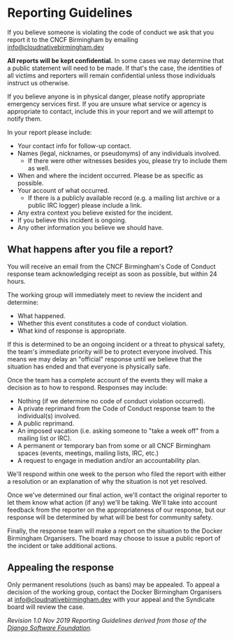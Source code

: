 # Reporting Guidelines

If you believe someone is violating the code of conduct we ask that you report it to the CNCF Birmingham by 
emailing [info@cloudnativebirmingham.dev](mailto:info@cloudnativebirmingham.dev) 

**All reports will be kept confidential.** In some cases we may determine that a public statement will need to be made. 
If that's the case, the identities of all victims and reporters will remain confidential unless those individuals 
instruct us otherwise.

If you believe anyone is in physical danger, please notify appropriate emergency services first. If you are unsure what 
service or agency is appropriate to contact, include this in your report and we will attempt to notify them.

In your report please include:

* Your contact info for follow-up contact.
* Names (legal, nicknames, or pseudonyms) of any individuals involved.
  * If there were other witnesses besides you, please try to include them as well.
* When and where the incident occurred. Please be as specific as possible.
* Your account of what occurred. 
  * If there is a publicly available record (e.g. a mailing list archive or a public IRC logger) please include a link.
* Any extra context you believe existed for the incident.
* If you believe this incident is ongoing.
* Any other information you believe we should have.

## What happens after you file a report?

You will receive an email from the CNCF Birmingham's Code of Conduct response team acknowledging receipt as soon as 
possible, but within 24 hours.

The working group will immediately meet to review the incident and determine:

* What happened.
* Whether this event constitutes a code of conduct violation.
* What kind of response is appropriate.

If this is determined to be an ongoing incident or a threat to physical safety, the team's immediate priority will be 
to protect everyone involved. This means we may delay an "official" response until we believe that the situation has 
ended and that everyone is physically safe.

Once the team has a complete account of the events they will make a decision as to how to respond. Responses may 
include:

* Nothing (if we determine no code of conduct violation occurred).
* A private reprimand from the Code of Conduct response team to the individual(s) involved.
* A public reprimand.
* An imposed vacation (i.e. asking someone to "take a week off" from a mailing list or IRC).
* A permanent or temporary ban from some or all CNCF Birmingham spaces (events, meetings, mailing lists, IRC, etc.)
* A request to engage in mediation and/or an accountability plan.

We'll respond within one week to the person who filed the report with either a resolution or an explanation of why the 
situation is not yet resolved.

Once we've determined our final action, we'll contact the original reporter to let them know what action (if any) we'll 
be taking. We'll take into account feedback from the reporter on the appropriateness of our response, but our response 
will be determined by what will be best for community safety.

Finally, the response team will make a report on the situation to the Docker Birmingham Organisers. The board may 
choose to issue a public report of the incident or take additional actions.

## Appealing the response

Only permanent resolutions (such as bans) may be appealed. To appeal a decision of the working group, contact the 
Docker Birmingham Organisers at [info@cloudnativebirmingham.dev]() with your appeal and the Syndicate board will 
review the case.

_Revision 1.0 Nov 2019_
_Reporting Guidelines derived from those of the [Django Software Foundation](https://www.djangoproject.com/conduct/reporting/)._
